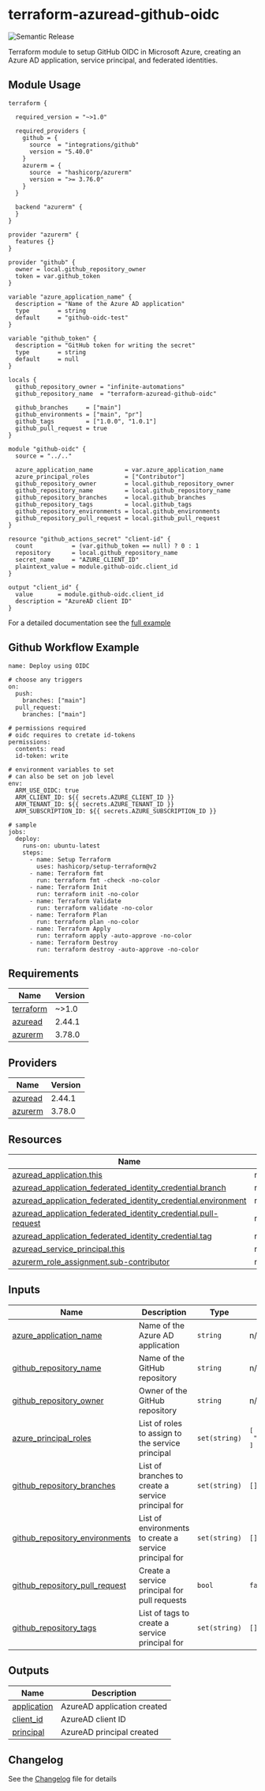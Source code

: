 # terraform-azuread-github-oidc

![Semantic Release](https://github.com/infinite-automations/terraform-azuread-github-oidc/actions/workflows/test-and-release.yml/badge.svg)

Terraform module to setup GitHub OIDC in Microsoft Azure, creating an Azure AD application, service principal, and federated identities.

<!-- BEGIN_TF_DOCS -->


## Module Usage

```hcl
terraform {

  required_version = "~>1.0"

  required_providers {
    github = {
      source  = "integrations/github"
      version = "5.40.0"
    }
    azurerm = {
      source  = "hashicorp/azurerm"
      version = ">= 3.76.0"
    }
  }

  backend "azurerm" {
  }
}

provider "azurerm" {
  features {}
}

provider "github" {
  owner = local.github_repository_owner
  token = var.github_token
}

variable "azure_application_name" {
  description = "Name of the Azure AD application"
  type        = string
  default     = "github-oidc-test"
}

variable "github_token" {
  description = "GitHub token for writing the secret"
  type        = string
  default     = null
}

locals {
  github_repository_owner = "infinite-automations"
  github_repository_name  = "terraform-azuread-github-oidc"

  github_branches     = ["main"]
  github_environments = ["main", "pr"]
  github_tags         = ["1.0.0", "1.0.1"]
  github_pull_request = true
}

module "github-oidc" {
  source = "../.."

  azure_application_name         = var.azure_application_name
  azure_principal_roles          = ["Contributor"]
  github_repository_owner        = local.github_repository_owner
  github_repository_name         = local.github_repository_name
  github_repository_branches     = local.github_branches
  github_repository_tags         = local.github_tags
  github_repository_environments = local.github_environments
  github_repository_pull_request = local.github_pull_request
}

resource "github_actions_secret" "client-id" {
  count           = (var.github_token == null) ? 0 : 1
  repository      = local.github_repository_name
  secret_name     = "AZURE_CLIENT_ID"
  plaintext_value = module.github-oidc.client_id
}

output "client_id" {
  value       = module.github-oidc.client_id
  description = "AzureAD client ID"
}
```

For a detailed documentation see the [full example](examples/full/README.md)

## Github Workflow Example

```hcl
name: Deploy using OIDC

# choose any triggers
on:
  push:
    branches: ["main"]
  pull_request:
    branches: ["main"]

# permissions required
# oidc requires to cretate id-tokens
permissions:
  contents: read
  id-token: write

# environment variables to set
# can also be set on job level
env:
  ARM_USE_OIDC: true
  ARM_CLIENT_ID: ${{ secrets.AZURE_CLIENT_ID }}
  ARM_TENANT_ID: ${{ secrets.AZURE_TENANT_ID }}
  ARM_SUBSCRIPTION_ID: ${{ secrets.AZURE_SUBSCRIPTION_ID }}

# sample
jobs:
  deploy:
    runs-on: ubuntu-latest
    steps:
      - name: Setup Terraform
        uses: hashicorp/setup-terraform@v2
      - name: Terraform fmt
        run: terraform fmt -check -no-color
      - name: Terraform Init
        run: terraform init -no-color
      - name: Terraform Validate
        run: terraform validate -no-color
      - name: Terraform Plan
        run: terraform plan -no-color
      - name: Terraform Apply
        run: terraform apply -auto-approve -no-color
      - name: Terraform Destroy
        run: terraform destroy -auto-approve -no-color
```

## Requirements

| Name | Version |
|------|---------|
| <a name="requirement_terraform"></a> [terraform](#requirement\_terraform) | ~>1.0 |
| <a name="requirement_azuread"></a> [azuread](#requirement\_azuread) | 2.44.1 |
| <a name="requirement_azurerm"></a> [azurerm](#requirement\_azurerm) | 3.78.0 |

## Providers

| Name | Version |
|------|---------|
| <a name="provider_azuread"></a> [azuread](#provider\_azuread) | 2.44.1 |
| <a name="provider_azurerm"></a> [azurerm](#provider\_azurerm) | 3.78.0 |

## Resources

| Name | Type |
|------|------|
| [azuread_application.this](https://registry.terraform.io/providers/hashicorp/azuread/2.44.1/docs/resources/application) | resource |
| [azuread_application_federated_identity_credential.branch](https://registry.terraform.io/providers/hashicorp/azuread/2.44.1/docs/resources/application_federated_identity_credential) | resource |
| [azuread_application_federated_identity_credential.environment](https://registry.terraform.io/providers/hashicorp/azuread/2.44.1/docs/resources/application_federated_identity_credential) | resource |
| [azuread_application_federated_identity_credential.pull-request](https://registry.terraform.io/providers/hashicorp/azuread/2.44.1/docs/resources/application_federated_identity_credential) | resource |
| [azuread_application_federated_identity_credential.tag](https://registry.terraform.io/providers/hashicorp/azuread/2.44.1/docs/resources/application_federated_identity_credential) | resource |
| [azuread_service_principal.this](https://registry.terraform.io/providers/hashicorp/azuread/2.44.1/docs/resources/service_principal) | resource |
| [azurerm_role_assignment.sub-contributor](https://registry.terraform.io/providers/hashicorp/azurerm/3.78.0/docs/resources/role_assignment) | resource |

## Inputs

| Name | Description | Type | Default | Required |
|------|-------------|------|---------|:--------:|
| <a name="input_azure_application_name"></a> [azure\_application\_name](#input\_azure\_application\_name) | Name of the Azure AD application | `string` | n/a | yes |
| <a name="input_github_repository_name"></a> [github\_repository\_name](#input\_github\_repository\_name) | Name of the GitHub repository | `string` | n/a | yes |
| <a name="input_github_repository_owner"></a> [github\_repository\_owner](#input\_github\_repository\_owner) | Owner of the GitHub repository | `string` | n/a | yes |
| <a name="input_azure_principal_roles"></a> [azure\_principal\_roles](#input\_azure\_principal\_roles) | List of roles to assign to the service principal | `set(string)` | <pre>[<br>  "Contributor"<br>]</pre> | no |
| <a name="input_github_repository_branches"></a> [github\_repository\_branches](#input\_github\_repository\_branches) | List of branches to create a service principal for | `set(string)` | `[]` | no |
| <a name="input_github_repository_environments"></a> [github\_repository\_environments](#input\_github\_repository\_environments) | List of environments to create a service principal for | `set(string)` | `[]` | no |
| <a name="input_github_repository_pull_request"></a> [github\_repository\_pull\_request](#input\_github\_repository\_pull\_request) | Create a service principal for pull requests | `bool` | `false` | no |
| <a name="input_github_repository_tags"></a> [github\_repository\_tags](#input\_github\_repository\_tags) | List of tags to create a service principal for | `set(string)` | `[]` | no |

## Outputs

| Name | Description |
|------|-------------|
| <a name="output_application"></a> [application](#output\_application) | AzureAD application created |
| <a name="output_client_id"></a> [client\_id](#output\_client\_id) | AzureAD client ID |
| <a name="output_principal"></a> [principal](#output\_principal) | AzureAD principal created |


<!-- END_TF_DOCS -->

## Changelog
See the [Changelog](./CHANGELOG.md) file for details